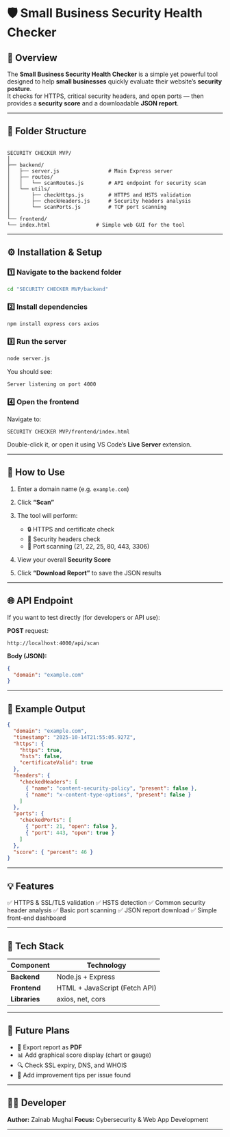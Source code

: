 
# 🛡️ Small Business Security Health Checker

## 📖 Overview
The **Small Business Security Health Checker** is a simple yet powerful tool designed to help **small businesses** quickly evaluate their website’s **security posture**.  
It checks for HTTPS, critical security headers, and open ports — then provides a **security score** and a downloadable **JSON report**.

---

## 📁 Folder Structure
```

SECURITY CHECKER MVP/
│
├── backend/
│   ├── server.js                # Main Express server
│   ├── routes/
│   │   └── scanRoutes.js        # API endpoint for security scan
│   └── utils/
│       ├── checkHttps.js        # HTTPS and HSTS validation
│       ├── checkHeaders.js      # Security headers analysis
│       └── scanPorts.js         # TCP port scanning
│
└── frontend/
└── index.html               # Simple web GUI for the tool

````

---

## ⚙️ Installation & Setup

### 1️⃣ Navigate to the backend folder
```bash
cd "SECURITY CHECKER MVP/backend"
````

### 2️⃣ Install dependencies

```bash
npm install express cors axios
```

### 3️⃣ Run the server

```bash
node server.js
```

You should see:

```
Server listening on port 4000
```

### 4️⃣ Open the frontend

Navigate to:

```
SECURITY CHECKER MVP/frontend/index.html
```

Double-click it, or open it using VS Code’s **Live Server** extension.

---

## 🧪 How to Use

1. Enter a domain name (e.g. `example.com`)
2. Click **“Scan”**
3. The tool will perform:

   * 🔒 HTTPS and certificate check
   * 🧱 Security headers check
   * 🚪 Port scanning (21, 22, 25, 80, 443, 3306)
4. View your overall **Security Score**
5. Click **“Download Report”** to save the JSON results

---

## 🌐 API Endpoint

If you want to test directly (for developers or API use):

**POST** request:

```
http://localhost:4000/api/scan
```

**Body (JSON):**

```json
{
  "domain": "example.com"
}
```

---

## 🧠 Example Output

```json
{
  "domain": "example.com",
  "timestamp": "2025-10-14T21:55:05.927Z",
  "https": {
    "https": true,
    "hsts": false,
    "certificateValid": true
  },
  "headers": {
    "checkedHeaders": [
      { "name": "content-security-policy", "present": false },
      { "name": "x-content-type-options", "present": false }
    ]
  },
  "ports": {
    "checkedPorts": [
      { "port": 21, "open": false },
      { "port": 443, "open": true }
    ]
  },
  "score": { "percent": 46 }
}
```

---

## 💡 Features

✅ HTTPS & SSL/TLS validation
✅ HSTS detection
✅ Common security header analysis
✅ Basic port scanning
✅ JSON report download
✅ Simple front-end dashboard

---

## 🧰 Tech Stack

| Component     | Technology                    |
| ------------- | ----------------------------- |
| **Backend**   | Node.js + Express             |
| **Frontend**  | HTML + JavaScript (Fetch API) |
| **Libraries** | axios, net, cors              |

---

## 🚀 Future Plans

* 📄 Export report as **PDF**
* 📊 Add graphical score display (chart or gauge)
* 🔍 Check SSL expiry, DNS, and WHOIS
* 💬 Add improvement tips per issue found

---

## 👩‍💻 Developer

**Author:** Zainab Mughal
**Focus:** Cybersecurity & Web App Development

---

```
